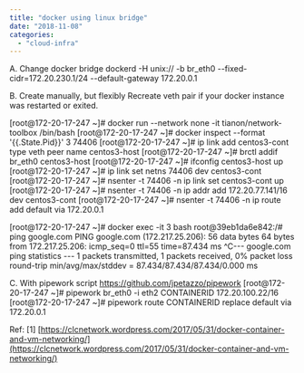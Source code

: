 ```yaml
---
title: "docker using linux bridge"
date: "2018-11-08"
categories: 
  - "cloud-infra"
---
```


A. Change docker bridge dockerd -H unix:// -b br\_eth0 --fixed-cidr=172.20.230.1/24 --default-gateway 172.20.0.1

B. Create manually, but flexibly Recreate veth pair if your docker instance was restarted or exited.

\[root@172-20-17-247 ~\]# docker run --network none -it tianon/network-toolbox /bin/bash \[root@172-20-17-247 ~\]# docker inspect --format '{{.State.Pid}}' 3 74406 \[root@172-20-17-247 ~\]# ip link add centos3-cont type veth peer name centos3-host \[root@172-20-17-247 ~\]# brctl addif br\_eth0 centos3-host \[root@172-20-17-247 ~\]# ifconfig centos3-host up \[root@172-20-17-247 ~\]# ip link set netns 74406 dev centos3-cont \[root@172-20-17-247 ~\]# nsenter -t 74406 -n ip link set centos3-cont up \[root@172-20-17-247 ~\]# nsenter -t 74406 -n ip addr add 172.20.77.141/16 dev centos3-cont \[root@172-20-17-247 ~\]# nsenter -t 74406 -n ip route add default via 172.20.0.1

\[root@172-20-17-247 ~\]# docker exec -it 3 bash root@39eb1da6e842:/# ping google.com PING google.com (172.217.25.206): 56 data bytes 64 bytes from 172.217.25.206: icmp\_seq=0 ttl=55 time=87.434 ms ^C--- google.com ping statistics --- 1 packets transmitted, 1 packets received, 0% packet loss round-trip min/avg/max/stddev = 87.434/87.434/87.434/0.000 ms

C. With pipework script https://github.com/jpetazzo/pipework \[root@172-20-17-247 ~\]# pipework br\_eth0 -i eth2 CONTAINERID 172.20.100.22/16 \[root@172-20-17-247 ~\]# pipework route CONTAINERID replace default via 172.20.0.1

Ref: \[1\] [https://clcnetwork.wordpress.com/2017/05/31/docker-container-and-vm-networking/](https://clcnetwork.wordpress.com/2017/05/31/docker-container-and-vm-networking/)
